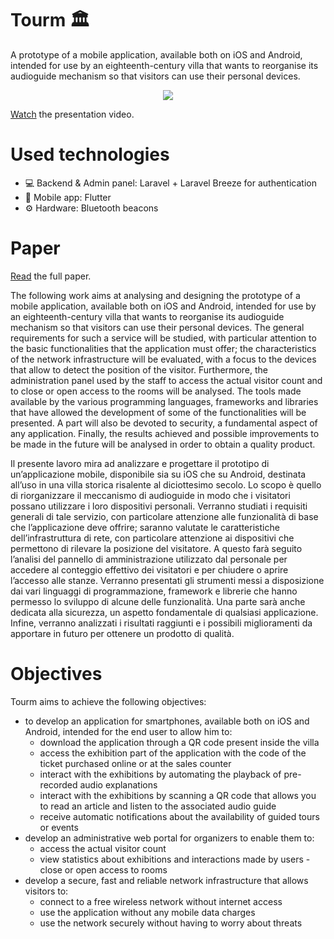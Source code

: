 # Tourm 🏛️

A prototype of a mobile application, available both on iOS and Android, intended for use by an eighteenth-century villa that wants to reorganise its audioguide mechanism so that visitors can use their personal devices.

<div style="text-align:center"><img src="https://i.imgur.com/IrEAPTJ.png"></div>

<a href="https://www.youtube.com/watch?v=zTZOG-2ZkQ4">Watch</a> the presentation video.
  
# Used technologies

- 💻 Backend & Admin panel: Laravel + Laravel Breeze for authentication
- 📱 Mobile app: Flutter
- ⚙️ Hardware: Bluetooth beacons

# Paper

<a href="paper.pdf">Read</a> the full paper.

The following work aims at analysing and designing the prototype of a mobile application, available both on iOS and Android, intended for use by an eighteenth-century villa that wants to reorganise its audioguide mechanism so that visitors can use their personal devices. The general requirements for such a service will be studied, with particular attention to the basic functionalities that the application must offer; the characteristics of the network infrastructure will be evaluated, with a focus to the devices that allow to detect the position of the visitor. Furthermore, the administration panel used by the staff to access the actual visitor count and to close or open access to the rooms will be analysed. The tools made available by the various programming languages, frameworks and libraries that have allowed the development of some of the functionalities will be presented. A part will also be devoted to security, a fundamental aspect of any application. Finally, the results achieved and possible improvements to be made in the future will be analysed in order to obtain a quality product.


Il presente lavoro mira ad analizzare e progettare il prototipo di un’applicazione mobile, disponibile sia su iOS che su Android, destinata all’uso in una villa storica risalente al diciottesimo secolo. Lo scopo è quello di riorganizzare il meccanismo di audioguide in modo che i visitatori possano utilizzare i loro dispositivi personali. Verranno studiati i requisiti generali di tale servizio, con particolare attenzione alle funzionalità di base che l’applicazione deve offrire; saranno valutate le caratteristiche dell’infrastruttura di rete, con particolare attenzione ai dispositivi che permettono di rilevare la posizione del visitatore. A questo farà seguito l’analisi del pannello di amministrazione utilizzato dal personale per accedere al conteggio effettivo dei visitatori e per chiudere o aprire l’accesso alle stanze. Verranno presentati gli strumenti messi a disposizione dai vari linguaggi di programmazione, framework e librerie che hanno permesso lo sviluppo di alcune delle funzionalità. Una parte sarà anche dedicata alla sicurezza, un aspetto fondamentale di qualsiasi applicazione. Infine, verranno analizzati i risultati raggiunti e i possibili miglioramenti da apportare in futuro per ottenere un prodotto di qualità.
# Objectives

Tourm aims to achieve the following objectives:
- to develop an application for smartphones, available both on iOS and
Android, intended for the end user to allow him to:
    - download the application through a QR code present inside the villa
    - access the exhibition part of the application with the code of the ticket purchased online or at the sales counter
    - interact with the exhibitions by automating the playback of pre-recorded audio explanations
    - interact with the exhibitions by scanning a QR code that allows you to read an article and listen to the associated audio guide
    - receive automatic notifications about the availability of guided tours or events
- develop an administrative web portal for organizers to enable them to:
    - access the actual visitor count
    - view statistics about exhibitions and interactions made by users - close or open access to rooms
- develop a secure, fast and reliable network infrastructure that allows visitors to:
    - connect to a free wireless network without internet access
    - use the application without any mobile data charges
    - use the network securely without having to worry about threats

